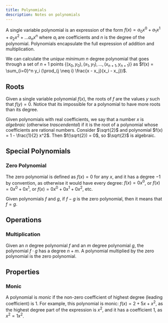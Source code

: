 ```yaml
---
title: Polynomials
description: Notes on polynomials
---
```


A single variable polynomial is an expression of the form $f(x) = a_0 x^0 +
a_1 x^1 + a_2 x^2 + ... a_n x^n$ where $a_i$ are coefficients and $n$ is
the degree of the polynomial. Polynomials encapsulate the full expression of
addition and multiplication.

We can calculate the *unique minimum* $n$ degree polynomial that goes through
a set of $n + 1$ points $\{ (x_0, y_0), (x_1, y_1), ..., (x_{n + 1}, y_{n +
1}) \}$ as $f(x) = \sum_{i=0}^n y_i (\prod_{j \neq i} \frac{x - x_j}{x_i -
x_j})$.

Roots
-----

Given a single variable polynomial $f(x)$, the roots of $f$ are the values
$y$ such that $f(y) = 0$. Notice that its impossible for a polynomial to
have more roots than its degree.

Given polynomials with real coefficients, we say that a number $x$ is
*algebraic* (otherwise *trascendental*) if it is the root of a polynomial whose
coefficients are rational numbers. Consider $\sqrt{2}$ and polynomial $f(x)
= 1 - \frac{1}{2} x^2$. Then $f(\sqrt{2}) = 0$, so $\sqrt{2}$ is
algebraic.

Special Polynomials
-------------------

### Zero Polynomial

The zero polynomial is defined as $f(x) = 0$ for any $x$, and it has a
degree $-1$ by convention, as otherwise it would have every degree: $f(x) =
0x^0$, or $f(x) = 0x^0 + 0x^1$, or $f(x) = 0x^0 + 0x^1 + 0x^2$, etc.

Given polynomials $f$ and $g$, if $f - g$ is the zero polynomial, then it
means that $f = g$.

Operations
----------

### Multiplication

Given an $n$ degree polynomial $f$ and an $m$ degree polynomial $g$,
the polynomial $f \cdot g$ has a degree $n + m$. A polynomial multiplied by
the zero polynomial is the zero polynomial.

Properties
----------

### Monic

A polynomial is *monic* if the non-zero coefficient of highest degree (leading
coefficient) is 1. For example, this polynomial is monic: $f(x) = 2 + 5x +
x^2$, as the highest degree part of the expression is $x^2$, and it has a
coefficient 1, as $x^2 = 1x^2$.
